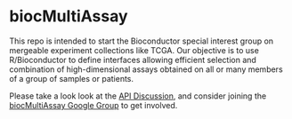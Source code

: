 biocMultiAssay
==============

This repo is intended to start the Bioconductor special interest group
on mergeable experiment collections like TCGA.  Our objective is to use R/Bioconductor
to define interfaces allowing efficient selection and combination of 
high-dimensional assays obtained on all or many members of a group of
samples or patients.

Please take a look look at the [API
Discussion](https://github.com/vjcitn/biocMultiAssay/issues/7), and
consider joining the [biocMultiAssay Google
Group](https://groups.google.com/forum/#!forum/biocmultiassay) to get
involved.
